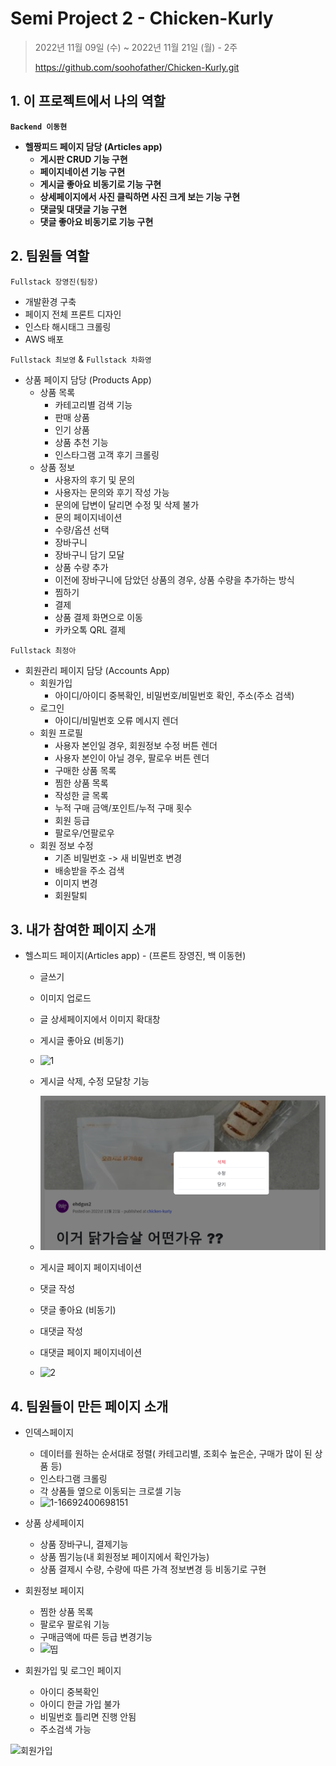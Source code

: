 # Semi Project 2 - Chicken-Kurly
> 2022년 11월 09일 (수) ~ 2022년 11월 21일 (월) - 2주
>
> https://github.com/soohofather/Chicken-Kurly.git



## 1. 이 프로젝트에서 나의 역할

**`Backend 이동현`**

- **헬짱피드 페이지 담당 (Articles app)**
  -  **게시판 CRUD 기능 구현**
  -  **페이지네이션 기능 구현**
  -  **게시글 좋아요 비동기로 기능 구현**
  -  **상세페이지에서 사진 클릭하면 사진 크게 보는 기능 구현**
  -  **댓글및 대댓글 기능 구현**
  -  **댓글 좋아요 비동기로 기능 구현**

## 2. 팀원들 역할

`Fullstack 장영진(팀장)`

- 개발환경 구축
- 페이지 전체 프론트 디자인
- 인스타 해시태그 크롤링
- AWS 배포

`Fullstack 최보영` & `Fullstack 차화영`

- 상품 페이지 담당 (Products App)
  - 상품 목록
    - 카테고리별 검색 기능
    - 판매 상품
    - 인기 상품
    - 상품 추천 기능
    - 인스타그램 고객 후기 크롤링
  - 상품 정보
    - 사용자의 후기 및 문의
    - 사용자는 문의와 후기 작성 가능
    - 문의에 답변이 달리면 수정 및 삭제 불가
    - 문의 페이지네이션
    - 수량/옵션 선택
    - 장바구니
    - 장바구니 담기 모달
    - 상품 수량 추가
    - 이전에 장바구니에 담았던 상품의 경우, 상품 수량을 추가하는 방식
    - 찜하기
    - 결제
    - 상품 결제 화면으로 이동
    - 카카오톡 QRL 결제

`Fullstack 최정아`

- 회원관리 페이지 담당 (Accounts App)
  - 회원가입
    - 아이디/아이디 중복확인, 비밀번호/비밀번호 확인, 주소(주소 검색)
  - 로그인
    - 아이디/비밀번호 오류 메시지 렌더
  - 회원 프로필
    - 사용자 본인일 경우, 회원정보 수정 버튼 렌더
    - 사용자 본인이 아닐 경우, 팔로우 버튼 렌더
    - 구매한 상품 목록
    - 찜한 상품 목록
    - 작성한 글 목록
    - 누적 구매 금액/포인트/누적 구매 횟수
    - 회원 등급
    - 팔로우/언팔로우
  - 회원 정보 수정
    - 기존 비밀번호 -> 새 비밀번호 변경
    - 배송받을 주소 검색
    - 이미지 변경
    - 회원탈퇴

## 3. 내가 참여한 페이지 소개

- 헬스피드 페이지(Articles app) - (프론트 장영진, 백 이동현)

  - 글쓰기
  - 이미지 업로드
  - 글 상세페이지에서 이미지 확대창
  - 게시글 좋아요 (비동기)
  - ![1](assets/1.gif)

  - 게시글 삭제, 수정 모달창 기능
  - ![image-20221124063540969](assets/image-20221124063540969.png)

  - 게시글 페이지 페이지네이션

  - 댓글 작성

  - 댓글 좋아요 (비동기)

  - 대댓글 작성

  - 대댓글 페이지 페이지네이션
  - ![2](assets/2.gif)


## 4. 팀원들이 만든 페이지 소개

- 인덱스페이지
  - 데이터를 원하는 순서대로 정렬( 카테고리별, 조회수 높은순, 구매가 많이 된 상품 등)
  - 인스타그램 크롤링
  - 각 상품들 옆으로 이동되는 크로셀 기능
  - ![1-16692400698151](assets/1-16692400698151.gif)
- 상품 상세페이지
  - 상품 장바구니, 결제기능
  - 상품 찜기능(내 회원정보 페이지에서 확인가능)
  - 상품 결제시 수량, 수량에 따른 가격 정보변경 등 비동기로 구현
- 회원정보 페이지
  - 찜한 상품 목록
  - 팔로우 팔로워 기능
  - 구매금액에 따른 등급 변경기능
  - ![띱](assets/띱.gif)

- 회원가입 및 로그인 페이지
  - 아이디 중복확인
  - 아이디 한글 가입 불가
  - 비밀번호 틀리면 진행 안됨
  - 주소검색 가능

![회원가입](assets/회원가입.gif)
